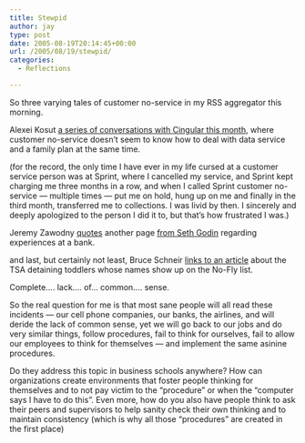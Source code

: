 ```yaml
---
title: Stewpid
author: jay
type: post
date: 2005-08-19T20:14:45+00:00
url: /2005/08/19/stewpid/
categories:
  - Reflections

---
```

So three varying tales of customer no-service in my RSS aggregator this morning.

Alexei Kosut  [a series of conversations with Cingular this month,][1] where customer no-service doesn’t seem to know how to deal with data service and a family plan at the same time.

(for the record, the only time I have ever in my life cursed at a customer service person was at Sprint, where I cancelled my service, and Sprint kept charging me three months in a row, and when I called Sprint customer no-service — multiple times — put me on hold, hung up on me and finally in the third month, transferred me to collections. I was livid by then. I sincerely and deeply apologized to the person I did it to, but that’s how frustrated I was.)

Jeremy Zawodny [quotes][2] another page [from Seth Godin][3] regarding experiences at a bank.

and last, but certainly not least, Bruce Schneir [links to an article][4] about the TSA detaining toddlers whose names show up on the No-Fly list.

Complete…. lack…. of… common…. sense.

So the real question for me is that most sane people will all read these incidents — our cell phone companies, our banks, the airlines, and will deride the lack of common sense, yet we will go back to our jobs and do very similar things, follow procedures, fail to think for ourselves, fail to allow our employees to think for themselves — and implement the same asinine procedures.

Do they address this topic in business schools anywhere? How can organizations create environments that foster people thinking for themselves and to not pay victim to the “procedure” or when the “computer says I have to do this”. Even more, how do you also have people think to ask their peers and supervisors to help sanity check their own thinking and to maintain consistency (which is why all those “procedures” are created in the first place)

 [1]: //akosut.com/log/2005/08/18/my-first-month-as-a-cingular-customer/"
 [2]: //jeremy.zawodny.com/blog/archives/005031.html"
 [3]: //sethgodin.typepad.com/seths_blog/2005/08/clueless.html"
 [4]: //www.schneier.com/blog/archives/2005/08/infants_on_the.html"